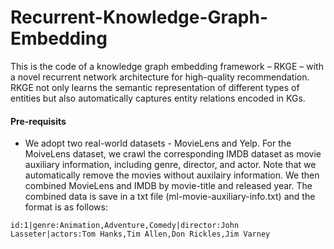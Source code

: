 # Recurrent-Knowledge-Graph-Embedding
This is the code of a knowledge graph embedding framework – RKGE – with a novel recurrent network architecture for high-quality recommendation. RKGE not only learns the semantic representation of different types of entities but also automatically captures entity relations encoded in KGs.

#### Pre-requisits
- We adopt two real-world datasets - MovieLens and Yelp. For the MoiveLens dataset, we crawl the corresponding IMDB dataset as movie auxiliary information, including genre, director, and actor. Note that we automatically remove the movies without auxilairy information. We then combined MovieLens and IMDB by movie-title and released year. The combined data is save in a txt file (ml-movie-auxiliary-info.txt) and the format is as follows:

```
id:1|genre:Animation,Adventure,Comedy|director:John Lasseter|actors:Tom Hanks,Tim Allen,Don Rickles,Jim Varney
```


